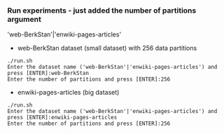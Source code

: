 ### Run experiments - just added the number of partitions argument
'web-BerkStan'|'enwiki-pages-articles'
* web-BerkStan dataset (small dataset) with 256 data partitions
```
./run.sh
Enter the dataset name ('web-BerkStan'|'enwiki-pages-articles') and press [ENTER]:web-BerkStan
Enter the number of partitions and press [ENTER]:256
```

* enwiki-pages-articles (big dataset)
```
./run.sh
Enter the dataset name ('web-BerkStan'|'enwiki-pages-articles') and press [ENTER]:enwiki-pages-articles
Enter the number of partitions and press [ENTER]:256
```

